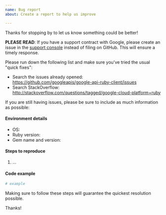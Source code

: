 ```yaml
---
name: Bug report
about: Create a report to help us improve

---
```


Thanks for stopping by to let us know something could be better!

**PLEASE READ**: If you have a support contract with Google, please create an issue in the [support console](https://cloud.google.com/support/) instead of filing on GitHub. This will ensure a timely response.

Please run down the following list and make sure you've tried the usual "quick fixes":

  - Search the issues already opened: https://github.com/googleapis/google-api-ruby-client/issues
  - Search StackOverflow: http://stackoverflow.com/questions/tagged/google-cloud-platform+ruby

If you are still having issues, please be sure to include as much information as possible:

#### Environment details

  - OS:
  - Ruby version:
  - Gem name and version:

#### Steps to reproduce

  1. ...

#### Code example

```ruby
# example
```

Making sure to follow these steps will guarantee the quickest resolution possible.

Thanks!

